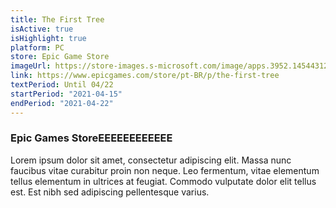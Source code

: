 ```yaml
---
title: The First Tree
isActive: true
isHighlight: true
platform: PC
store: Epic Game Store
imageUrl: https://store-images.s-microsoft.com/image/apps.3952.14544312835911128.b8f8fa88-8ed4-43fe-95ea-5cb12975ef3d.71047975-4ac2-4910-a842-e70538498d43
link: https://www.epicgames.com/store/pt-BR/p/the-first-tree
textPeriod: Until 04/22
startPeriod: "2021-04-15"
endPeriod: "2021-04-22"
---
```

### Epic Games StoreEEEEEEEEEEEE

Lorem ipsum dolor sit amet, consectetur adipiscing elit. Massa nunc faucibus vitae curabitur proin non neque. Leo fermentum, vitae elementum tellus elementum in ultrices at feugiat. Commodo vulputate dolor elit tellus est. Est nibh sed adipiscing pellentesque varius.